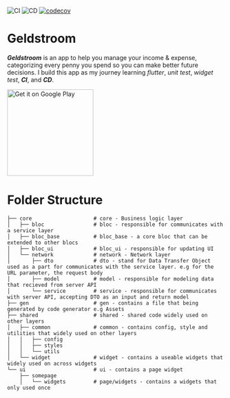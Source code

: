 
![CI](https://github.com/novaladip/geldstroom-client-flutter/workflows/CI/badge.svg) ![CD](https://github.com/novaladip/geldstroom-client-flutter/workflows/CD/badge.svg) [![codecov](https://codecov.io/gh/novaladip/geldstroom-client-flutter/branch/master/graph/badge.svg?token=IpNc50Bxy5)](https://codecov.io/gh/novaladip/geldstroom-client-flutter) 

# Geldstroom

***Geldstroom*** is an app to help you manage your income & expense, categorizing every penny you spend so you can make better future decisions. I build this app as my journey learning *flutter*, *unit test*, *widget test*, ***CI***, and ***CD***.

<a  href='https://play.google.com/store/apps/details?id=com.cotc.geldstroom&pcampaignid=pcampaignidMKT-Other-global-all-co-prtnr-py-PartBadge-Mar2515-1'><img width=200 alt='Get it on Google Play'  src='https://play.google.com/intl/en_us/badges/static/images/badges/en_badge_web_generic.png'/></a>

# Folder Structure
```
├── core                    # core - Business logic layer
│   ├── bloc                # bloc - responsible for communicates with a service layer
│   ├── bloc_base           # bloc_base - a core bloc that can be extended to other blocs
│   ├── bloc_ui             # bloc_ui - responsible for updating UI
│   └── network             # network - Network layer
│       ├── dto             # dto - stand for Data Transfer Object used as a part for communicates with the service layer. e.g for the URL parameter, the request body
│       ├── model           # model - responsible for modeling data that recieved from server API
│       └── service         # service - responsible for communicates with server API, accepting DTO as an input and return model
├── gen                     # gen - contains a file that being generated by code generator e.g Assets
├── shared                  # shared - shared code widely used on other layers
│   ├── common              # common - contains config, style and utilities that widely used on other layers
│   │   ├── config
│   │   ├── styles
│   │   └── utils
│   └── widget              # widget - contains a useable widgets that widely used on across widgets
└── ui                      # ui - contains a page widget    
    ├── somepage
    │   └── widgets         # page/widgets - contains a widgets that only used once
```


